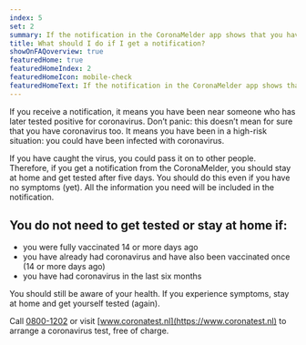 ```yaml
---
index: 5
set: 2
summary: If the notification in the CoronaMelder app shows that you have been close to an infected person, you can arrange to have a coronavirus test immediately, even if you have no symptoms yet.
title: What should I do if I get a notification? 
showOnFAQoverview: true
featuredHome: true
featuredHomeIndex: 2
featuredHomeIcon: mobile-check
featuredHomeText: If the notification in the CoronaMelder app shows that you have been close to an infected person, you can arrange to have a coronavirus test immediately, even if you have no symptoms yet.
---
```

If you receive a notification, it means you have been near someone who has later tested positive for coronavirus. Don’t panic: this doesn’t mean for sure that you have coronavirus too. It means you have been in a high-risk situation: you could have been infected with coronavirus.

If you have caught the virus, you could pass it on to other people. Therefore, if you get a notification from the CoronaMelder, you should stay at home and get tested after five days. You should do this even if you have no symptoms (yet). All the information you need will be included in the notification.

## You do not need to get tested or stay at home if:

- you were fully vaccinated 14 or more days ago
- you have already had coronavirus and have also been vaccinated once (14 or more days ago)
- you have had coronavirus in the last six months

You should still be aware of your health. If you experience symptoms, stay at home and get yourself tested (again).

Call [0800-1202](tel:+318001202) or visit [www.coronatest.nl](https://www.coronatest.nl) to arrange a coronavirus test, free of charge.
